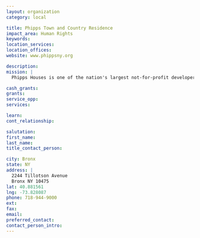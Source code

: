 ```yaml
---
layout: organization
category: local

title: Phipps Town and Country Residence
impact_area: Human Rights
keywords: 
location_services: 
location_offices: 
website: www.phippsny.org

description: 
mission: |
  Phipps Houses is one of the nation's largest not-for-profit developers, owners, and managers of affordable housing. It is a multi-faceted real estate organization with a mission to create and sustain enduring communities through housing development, attentive property management, and residentially and community based human services. 

cash_grants: 
grants: 
service_opp: 
services: 

learn: 
cont_relationship: 

salutation: 
first_name: 
last_name: 
title_contact_person: 

city: Bronx
state: NY
address: |
  2244 Tillotson Avenue  
  Bronx NY 10475
lat: 40.881561
lng: -73.828087
phone: 718-944-9000
ext: 
fax: 
email: 
preferred_contact: 
contact_person_intro: 
---
```

